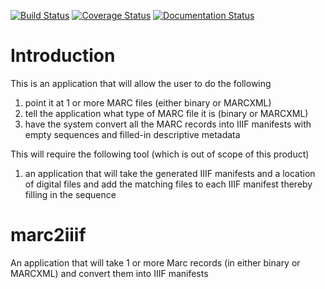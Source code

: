 [![Build Status](https://travis-ci.org/uchicago-library/marc2iiif.svg?branch=master)](https://travis-ci.org/uchicago-library/marc2iiif) [![Coverage Status](https://coveralls.io/repos/github/uchicago-library/marc2iiif/badge.svg?branch=master)](https://coveralls.io/github/uchicago-library/marc2iiif?branch=master) [![Documentation Status](https://readthedocs.org/projects/marc2iiif/badge/?version=latest)](http://marc2iiif.readthedocs.io/en/latest/?badge=latest)

# Introduction

This is an application that will allow the user to do the following

1. point it at 1 or more MARC files (either binary or MARCXML)
1. tell the application what type of MARC file it is (binary or MARCXML)
1. have the system convert all the MARC records into IIIF manifests with empty sequences and filled-in descriptive metadata


This will require the following tool (which is out of scope of this product)

1. an application that will take the generated IIIF manifests and a location of digital files and add the matching files to each IIIF manifest thereby filling in the sequence

# marc2iiif
An application that will take 1 or more Marc records (in either binary or MARCXML) and convert them into IIIF manifests

